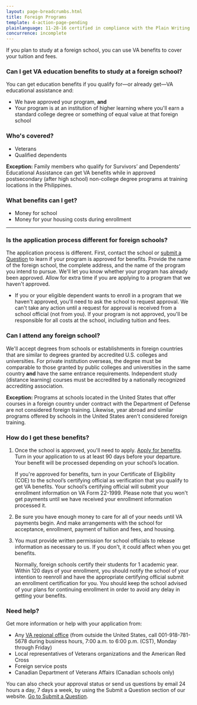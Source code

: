 ```yaml
---
layout: page-breadcrumbs.html
title: Foreign Programs
template: 4-action-page-pending
plainlanguage: 11-28-16 certified in compliance with the Plain Writing Act
concurrence: incomplete
---
```


If you plan to study at a foreign school, you can use VA benefits to cover your tuition and fees.

<div class="call-out usa-content" markdown="1">

### Can I get VA education benefits to study at a foreign school?
You can get education benefits if you qualify for—or already get—VA educational assistance and:
  - We have approved your program, **and**
  - Your program is at an institution of higher learning where you'll earn a standard college degree or something of equal value at that foreign school

### Who's covered?

- Veterans
- Qualified dependents 

**Exception:** Family members who qualify for Survivors’ and Dependents’ Educational Assistance can get VA benefits while in approved postsecondary (after high school) non-college degree programs at training locations in the Philippines.
</div>

### What benefits can I get? 

- Money for school 
- Money for your housing costs during enrollment

-----
### Is the application process different for foreign schools? 

The application process is different. First, contact the school or [submit a Question](http://www.benefits.va.gov/gibill/ext_redirect.asp?url=https://gibill.custhelp.com/app/ask/) to learn if your program is approved for benefits. Provide the name of the foreign school, the complete address, and the name of the program you intend to pursue. We'll let you know whether your program has already been approved. Allow for extra time if you are applying to a program that we haven't approved. 

- If you or your eligible dependent wants to enroll in a program that we haven't approved, you'll need to ask the school to request approval. We can't take any action until a request for approval is received from a school official (not from you). If your program is not approved, you'll be responsible for all costs at the school, including tuition and fees.

### Can I attend any foreign school? 

We'll accept degrees from schools or establishments in foreign countries that are similar to degrees granted by accredited U.S. colleges and universities. For private institution overseas, the degree must be comparable to those granted by public colleges and universities in the same country **and** have the same entrance requirements. Independent study (distance learning) courses must be accredited by a nationally recognized accrediting association.

**Exception:** Programs at schools located in the United States that offer courses in a foreign country under contract with the Department of Defense are not considered foreign training. Likewise, year abroad and similar programs offered by schools in the United States aren't considered foreign training.


### How do I get these benefits? 


<ol class="process">
<li class="step one wow fadeIn animated" markdown="1">

Once the school is approved, you'll need to apply. [Apply for benefits](/education/apply-for-education-benefits/). Turn in your application to us at least 90 days before your departure. Your benefit will be processed depending on your school’s location. 

If you're approved for benefits, turn in your Certificate of Eligibility (COE) to the school’s certifying official as verification that you qualify to get VA benefits. Your school’s certifying official will submit your enrollment information on VA Form 22-1999. Please note that you won't get payments until we have received your enrollment information processed it.


</li>

<li class="step two wow fadeIn animated" markdown="0">


Be sure you have enough money to care for all of your needs until VA payments begin. And make arrangements with the school for acceptance, enrollment, payment of tuition and fees, and housing.


</li>

<li class="step three wow fadeIn animated" markdown="0">

You must provide written permission for school officials to release information as necessary to us. If you don't, it could affect when you get benefits. 

Normally, foreign schools certify their students for 1 academic year. Within 120 days of your enrollment, you should notify the school of your intention to reenroll and have the appropriate certifying official submit an enrollment certification for you. You should keep the school advised of your plans for continuing enrollment in order to avoid any delay in getting your benefits.

</ol>

### Need help?

Get more information or help with your application from:
- Any [VA regional office](http://www.benefits.va.gov/benefits/offices.asp) (from outside the United States, call <span class="tel">001-918-781-5678</span> during business hours, 7:00 a.m. to 6:00 p.m. (CST), Monday through Friday)
- Local representatives of Veterans organizations and the American Red Cross
- Foreign service posts
- Canadian Department of Veterans Affairs (Canadian schools only)

You can also check your approval status or send us questions by email 24 hours a day, 7 days a week, by using the Submit a Question section of our website. [Go to Submit a Question](http://www.benefits.va.gov/gibill/ext_redirect.asp?url=https://gibill.custhelp.com/app/ask/).
